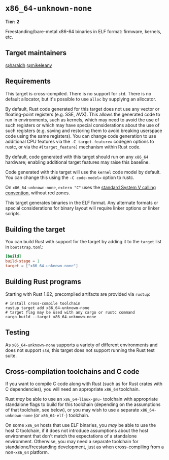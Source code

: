 # `x86_64-unknown-none`

**Tier: 2**

Freestanding/bare-metal x86-64 binaries in ELF format: firmware, kernels, etc.

## Target maintainers

[@haraldh](https://github.com/haraldh)
[@mikeleany](https://github.com/mikeleany)

## Requirements

This target is cross-compiled. There is no support for `std`. There is no
default allocator, but it's possible to use `alloc` by supplying an allocator.

By default, Rust code generated for this target does not use any vector or
floating-point registers (e.g. SSE, AVX). This allows the generated code to run
in environments, such as kernels, which may need to avoid the use of such
registers or which may have special considerations about the use of such
registers (e.g. saving and restoring them to avoid breaking userspace code
using the same registers). You can change code generation to use additional CPU
features via the `-C target-feature=` codegen options to rustc, or via the
`#[target_feature]` mechanism within Rust code.

By default, code generated with this target should run on any `x86_64`
hardware; enabling additional target features may raise this baseline.

Code generated with this target will use the `kernel` code model by default.
You can change this using the `-C code-model=` option to rustc.

On `x86_64-unknown-none`, `extern "C"` uses the [standard System V calling
convention](https://gitlab.com/x86-psABIs/x86-64-ABI), without red zones.

This target generates binaries in the ELF format. Any alternate formats or
special considerations for binary layout will require linker options or linker
scripts.

## Building the target

You can build Rust with support for the target by adding it to the `target`
list in `bootstrap.toml`:

```toml
[build]
build-stage = 1
target = ["x86_64-unknown-none"]
```

## Building Rust programs

Starting with Rust 1.62, precompiled artifacts are provided via `rustup`:

```text
# install cross-compile toolchain
rustup target add x86_64-unknown-none
# target flag may be used with any cargo or rustc command
cargo build --target x86_64-unknown-none
```

## Testing

As `x86_64-unknown-none` supports a variety of different environments and does
not support `std`, this target does not support running the Rust test suite.

## Cross-compilation toolchains and C code

If you want to compile C code along with Rust (such as for Rust crates with C
dependencies), you will need an appropriate `x86_64` toolchain.

Rust *may* be able to use an `x86_64-linux-gnu-` toolchain with appropriate
standalone flags to build for this toolchain (depending on the assumptions of
that toolchain, see below), or you may wish to use a separate
`x86_64-unknown-none` (or `x86_64-elf-`) toolchain.

On some `x86_64` hosts that use ELF binaries, you *may* be able to use the host
C toolchain, if it does not introduce assumptions about the host environment
that don't match the expectations of a standalone environment. Otherwise, you
may need a separate toolchain for standalone/freestanding development, just as
when cross-compiling from a non-`x86_64` platform.
